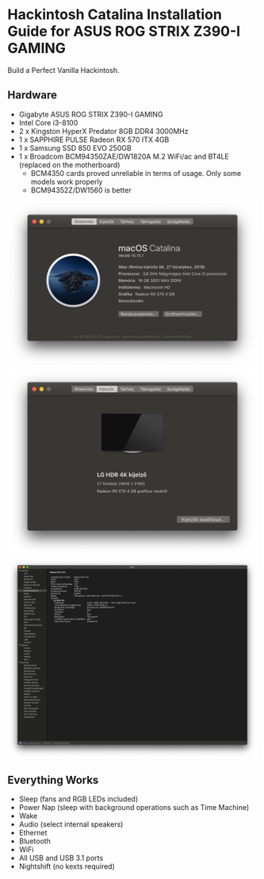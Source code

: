 # Hackintosh Catalina Installation Guide for ASUS ROG STRIX Z390-I GAMING
Build a Perfect Vanilla Hackintosh.

## Hardware

- Gigabyte ASUS ROG STRIX Z390-I GAMING
- Intel Core i3-8100
- 2 x Kingston HyperX Predator 8GB DDR4 3000MHz
- 1 x SAPPHIRE PULSE Radeon RX 570 ITX 4GB
- 1 x Samsung SSD 850 EVO 250GB
- 1 x Broadcom BCM94350ZAE/DW1820A M.2 WiFi/ac and BT4LE (replaced on the motherboard)
  - BCM4350 cards proved unreliable in terms of usage. Only some models work properly
  - BCM94352Z/DW1560 is better

![About My Mac](images/about.png)
![About My Mac Display](images/about-display.png)
![System Info Display](images/systeminfo.png)

## Everything Works

- Sleep (fans and RGB LEDs included)
- Power Nap (sleep with background operations such as Time Machine)
- Wake
- Audio (select internal speakers)
- Ethernet
- Bluetooth
- WiFi
- All USB and USB 3.1 ports
- Nightshift (no kexts required)
